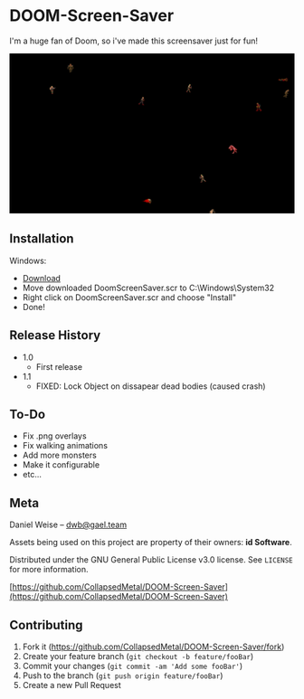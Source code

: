 # DOOM-Screen-Saver

I'm a huge fan of Doom, so i've made this screensaver just for fun!

![](screenshot.png)

## Installation

Windows:

* [Download](https://github.com/CollapsedMetal/DOOM-Screen-Saver/releases/download/v1.1/DoomScreenSaver.scr)
* Move downloaded DoomScreenSaver.scr to C:\Windows\System32
* Right click on DoomScreenSaver.scr and choose "Install"
* Done!

## Release History

* 1.0
    * First release
* 1.1
    * FIXED: Lock Object on dissapear dead bodies (caused crash)
## To-Do

* Fix .png overlays
* Fix walking animations
* Add more monsters
* Make it configurable
* etc...

## Meta

Daniel Weise – dwb@gael.team

Assets being used on this project are property of their owners: **id Software**.

Distributed under the GNU General Public License v3.0 license. See ``LICENSE`` for more information.

[https://github.com/CollapsedMetal/DOOM-Screen-Saver](https://github.com/CollapsedMetal/DOOM-Screen-Saver)

## Contributing

1. Fork it (<https://github.com/CollapsedMetal/DOOM-Screen-Saver/fork>)
2. Create your feature branch (`git checkout -b feature/fooBar`)
3. Commit your changes (`git commit -am 'Add some fooBar'`)
4. Push to the branch (`git push origin feature/fooBar`)
5. Create a new Pull Request
